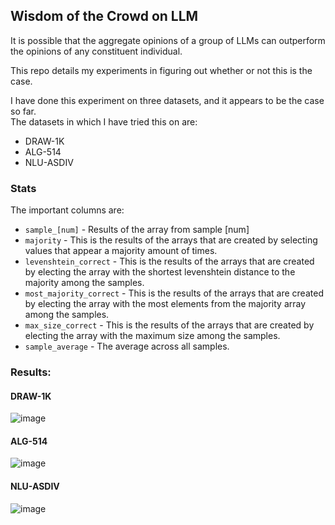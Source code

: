 ## **Wisdom of the Crowd on LLM**

It is possible that the aggregate opinions of a group of LLMs can outperform the opinions of any constituent individual.  

This repo details my experiments in figuring out whether or not this is the case.  

I have done this experiment on three datasets, and it appears to be the case so far.  
The datasets in which I have tried this on are:
- DRAW-1K
- ALG-514  
- NLU-ASDIV

### **Stats**
The important columns are:  
- `sample_[num]` - Results of the array from sample [num]
- `majority` - This is the results of the arrays that are created by selecting values that appear a majority amount of times.  
- `levenshtein_correct` - This is the results of the arrays that are created by electing the array with the shortest levenshtein distance to the majority among the samples.  
- `most_majority_correct` - This is the results of the arrays that are created by electing the array with the most elements from the majority array among the samples.
- `max_size_correct` - This is the results of the arrays that are created by electing the array with the maximum size among the samples.
- `sample_average` - The average across all samples.
### **Results**:
#### **DRAW-1K**
![image](https://github.com/hwelsters/wisdom-of-crowd-llm/assets/84760072/d9176a89-8d49-4026-bbe4-0c02ff43a68e)
  
#### **ALG-514**
![image](https://github.com/hwelsters/wisdom-of-crowd-llm/assets/84760072/071d6c33-c1b5-41b5-bf21-835c4953b683)
  
#### **NLU-ASDIV**
![image](https://github.com/hwelsters/wisdom-of-crowd-llm/assets/84760072/82c83e73-c247-4234-a082-2db591c1f60c)
